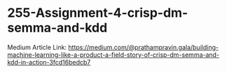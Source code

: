 # 255-Assignment-4-crisp-dm-semma-and-kdd
Medium Article Link: https://medium.com/@prathampravin.gala/building-machine-learning-like-a-product-a-field-story-of-crisp-dm-semma-and-kdd-in-action-3fcd16bedcb7
